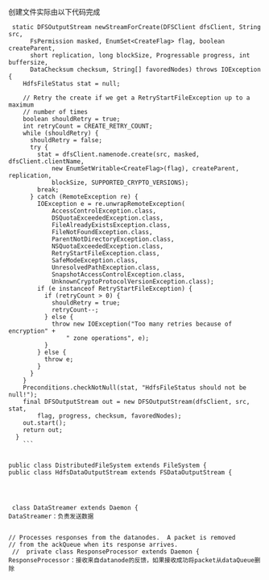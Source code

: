   
创建文件实际由以下代码完成
```
 static DFSOutputStream newStreamForCreate(DFSClient dfsClient, String src,
      FsPermission masked, EnumSet<CreateFlag> flag, boolean createParent,
      short replication, long blockSize, Progressable progress, int buffersize,
      DataChecksum checksum, String[] favoredNodes) throws IOException {
    HdfsFileStatus stat = null;

    // Retry the create if we get a RetryStartFileException up to a maximum
    // number of times
    boolean shouldRetry = true;
    int retryCount = CREATE_RETRY_COUNT;
    while (shouldRetry) {
      shouldRetry = false;
      try {
        stat = dfsClient.namenode.create(src, masked, dfsClient.clientName,
            new EnumSetWritable<CreateFlag>(flag), createParent, replication,
            blockSize, SUPPORTED_CRYPTO_VERSIONS);
        break;
      } catch (RemoteException re) {
        IOException e = re.unwrapRemoteException(
            AccessControlException.class,
            DSQuotaExceededException.class,
            FileAlreadyExistsException.class,
            FileNotFoundException.class,
            ParentNotDirectoryException.class,
            NSQuotaExceededException.class,
            RetryStartFileException.class,
            SafeModeException.class,
            UnresolvedPathException.class,
            SnapshotAccessControlException.class,
            UnknownCryptoProtocolVersionException.class);
        if (e instanceof RetryStartFileException) {
          if (retryCount > 0) {
            shouldRetry = true;
            retryCount--;
          } else {
            throw new IOException("Too many retries because of encryption" +
                " zone operations", e);
          }
        } else {
          throw e;
        }
      }
    }
    Preconditions.checkNotNull(stat, "HdfsFileStatus should not be null!");
    final DFSOutputStream out = new DFSOutputStream(dfsClient, src, stat,
        flag, progress, checksum, favoredNodes);
    out.start();
    return out;
  }
    ```


public class DistributedFileSystem extends FileSystem {
public class HdfsDataOutputStream extends FSDataOutputStream {




 class DataStreamer extends Daemon {
DataStreamer：负责发送数据


// Processes responses from the datanodes.  A packet is removed
// from the ackQueue when its response arrives.
 //  private class ResponseProcessor extends Daemon { 
ResponseProcessor：接收来自datanode的反馈，如果接收成功将packet从dataQueue删除    


